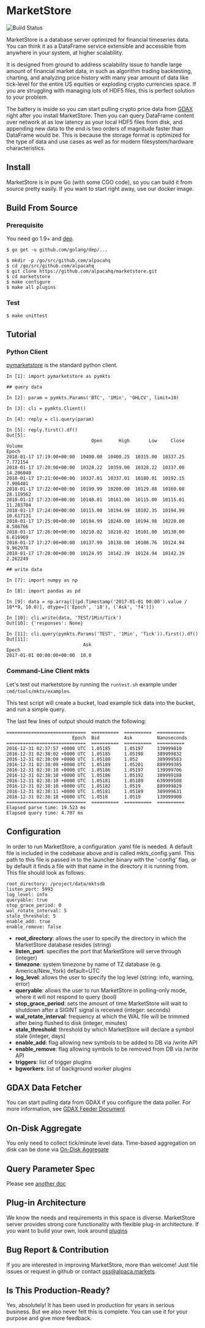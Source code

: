 # MarketStore

![Build Status](https://circleci.com/gh/alpacahq/marketstore/tree/master.png?7989cb00be70f055e0cb19184b212a8ed21b0cbb)

MarketStore is a database server optimized for financial timeseries data.
You can think it as a DataFrame service extensible and accessible from
anywhere in your system, at higher scalability.

It is designed from ground to address scalability issue to handle large
amount of financial market data, in such as algorithm trading backtesting,
charting, and analyzing price history with many year amount of data like
tick-level for the entire US equities or exploding crypto currencies
space.  If you are struggling with managing lots of HDF5 files, this is
perfect solution to your problem.

The battery is inside so you can start pulling crypto price data from [GDAX](https://docs.gdax.com/#get-historic-rates)
right after you install MarketStore. Then you can query DataFrame content
over network at as low latency as your local HDF5 files from disk, and
appending new data to the end is two orders of magnitude faster than
DataFrame would be.  This is because the storage format is optimized for
the type of data and use cases as well as for modern filesystem/hardware
characteristics.


## Install

MarketStore is in pure Go (with some CGO code), so you can build it from
source pretty easily.  If you want to start right away, use our docker image.

## Build From Source

### Prerequisite

You need go 1.9+ and [dep](https://github.com/golang/dep).

```
$ go get -u github.com/golang/dep/...
```


```
$ mkdir -p /go/src/github.com/alpacahq
$ cd /go/src/github.com/alpacahq
$ git clone https://github.com/alpacahq/marketstore.git
$ cd marketstore
$ make configure
$ make all plugins
```

### Test

```
$ make unittest
```


## Tutorial

### Python Client
[pymarketstore](https://github.com/alpacahq/pymarketstore) is the standard
python client.

```
In [1]: import pymarketstore as pymkts

## query data

In [2]: param = pymkts.Params('BTC', '1Min', 'OHLCV', limit=10)

In [3]: cli = pymkts.Client()

In [4]: reply = cli.query(param)

In [5]: reply.first().df()
Out[5]:
                               Open      High       Low     Close     Volume
Epoch
2018-01-17 17:19:00+00:00  10400.00  10400.25  10315.00  10337.25   7.772154
2018-01-17 17:20:00+00:00  10328.22  10359.00  10328.22  10337.00  14.206040
2018-01-17 17:21:00+00:00  10337.01  10337.01  10180.01  10192.15   7.906481
2018-01-17 17:22:00+00:00  10199.99  10200.00  10129.88  10160.08  28.119562
2018-01-17 17:23:00+00:00  10140.01  10161.00  10115.00  10115.01  11.283704
2018-01-17 17:24:00+00:00  10115.00  10194.99  10102.35  10194.99  10.617131
2018-01-17 17:25:00+00:00  10194.99  10240.00  10194.98  10220.00   8.586766
2018-01-17 17:26:00+00:00  10210.02  10210.02  10101.00  10138.00   6.616969
2018-01-17 17:27:00+00:00  10137.99  10138.00  10108.76  10124.94   9.962978
2018-01-17 17:28:00+00:00  10124.95  10142.39  10124.94  10142.39   2.262249

## write data

In [7]: import numpy as np

In [8]: import pandas as pd

In [9]: data = np.array([(pd.Timestamp('2017-01-01 00:00').value / 10**9, 10.0)], dtype=[('Epoch', 'i8'), ('Ask', 'f4')])

In [10]: cli.write(data, 'TEST/1Min/Tick')
Out[10]: {'responses': None}

In [11]: cli.query(pymkts.Params('TEST', '1Min', 'Tick')).first().df()
Out[11]:
                            Ask
Epoch
2017-01-01 00:00:00+00:00  10.0

```

### Command-Line Client mkts

Let's test out marketstore by running the ```runtest.sh``` example under ```cmd/tools/mkts/examples```.

This test script will create a bucket, load example tick data into the bucket, and run a simple query.

The last few lines of output should match the following:

```
=============================  ==========  ==========  ==========  
                        Epoch  Bid         Ask         Nanoseconds  
=============================  ==========  ==========  ==========  
2016-12-31 02:37:57 +0000 UTC  1.05185     1.05197     139999810   
2016-12-31 02:38:02 +0000 UTC  1.05185     1.05198     389999832   
2016-12-31 02:38:09 +0000 UTC  1.05188     1.052       389999583   
2016-12-31 02:38:09 +0000 UTC  1.05189     1.05201     889999385   
2016-12-31 02:38:10 +0000 UTC  1.05186     1.05197     139999706   
2016-12-31 02:38:10 +0000 UTC  1.05186     1.05192     389999188   
2016-12-31 02:38:10 +0000 UTC  1.05181     1.05189     639999508   
2016-12-31 02:38:10 +0000 UTC  1.05182     1.0519      889999829   
2016-12-31 02:38:11 +0000 UTC  1.05181     1.05189     389999631   
2016-12-31 02:38:18 +0000 UTC  1.0518      1.0519      139999900   
=============================  ==========  ==========  ==========  
Elapsed parse time: 19.523 ms
Elapsed query time: 4.707 ms
```

## Configuration

In order to run MarketStore, a configuration .yaml file is needed. A default file is included in the codebase
above and is called mkts_config.yaml. This path to this file is passed in to the launcher binary with the
'-config' flag, or by default it finds a file with that name in the directory it is running from. This file
should look as follows:

```shell
root_directory: /project/data/mktsdb
listen_port: 5993
log_level: info
queryable: true
stop_grace_period: 0
wal_rotate_interval: 5
stale_threshold: 5
enable_add: true
enable_remove: false

```

* __root_directory__: allows the user to specify the directory in which the MarketStore database resides (string)
* __listen_port__: specifies the port that MarketStore will serve through (integer)
* __timezone__: system timezone by name of TZ database (e.g. America/New_York) default=UTC
* __log_level__: allows the user to specify the log level (string: info, warning, error)
* __queryable__: allows the user to run MarketStore in polling-only mode, where it will not respond to query (bool)
* __stop_grace_period__: sets the amount of time MarketStore will wait to shutdown after a SIGINT signal is received (integer: seconds)
* __wal_rotate_interval__: frequency at which the WAL file will be trimmed after being flushed to disk (integer, minutes)
* __stale_threshold__: threshold by which MarketStore will declare a symbol stale (integer, days)
* __enable_add__: flag allowing new symbols to be added to DB via /write API
* __enable_remove__: flag allowing symbols to be removed from DB via /write API
* __triggers__: list of trigger plugins
* __bgworkers__: list of background worker plugins


## GDAX Data Fetcher

You can start pulling data from GDAX if you configure the data poller.
For more information, see [GDAX Feeder Document](./contrib/gdaxfeeder/)

## On-Disk Aggregate

You only need to collect tick/minute level data.  Time-based aggregation
on disk can be done via [On-Disk Aggregate](./contrib/ondiskagg/)

## Query Parameter Spec

Please see [another doc](./frontend/)

## Plug-in Architecture

We know the needs and requirements in this space is diverse.  MarketStore
server provides strong core functionality with flexible plug-in architecture.
If you want to build your own, look around [plugins](./plugins/)

## Bug Report & Contribution

If you are interested in improving MarketStore, more than welcome!  Just file issues or request in github or contact oss@alpaca.markets.

## Is This Production-Ready?

Yes, absolutely!  It has been used in production for years in serious business.
But we also never felt this is complete.  You can use it for your purpose
and give more feedback.

